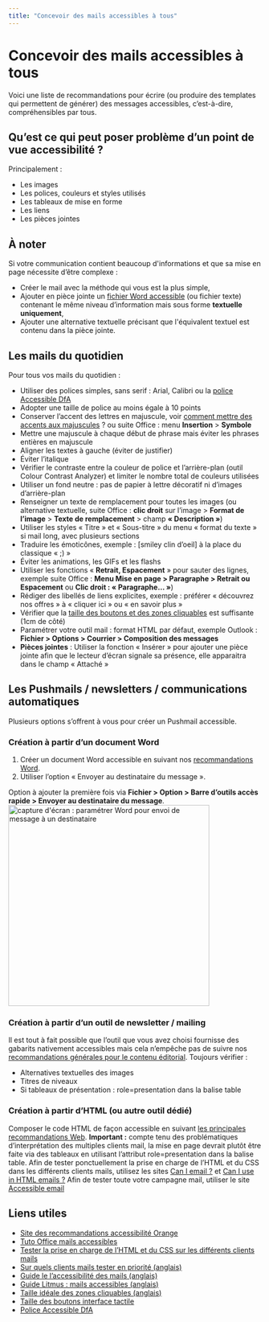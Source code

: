 ```yaml
---
title: "Concevoir des mails accessibles à tous"
---
```


# Concevoir des mails accessibles à tous

Voici une liste de recommandations pour écrire (ou produire des templates qui permettent de générer) des messages accessibles, c’est-à-dire, compréhensibles par tous.

## Qu’est ce qui peut poser problème d’un point de vue accessibilité ?
Principalement : 
- Les images
- Les polices, couleurs et styles utilisés
- Les tableaux de mise en forme
- Les liens
- Les pièces jointes 

## À noter 
Si votre communication contient beaucoup d'informations et que sa mise en page nécessite d’être complexe : 
-	Créer le mail avec la méthode qui vous est la plus simple, 
-	Ajouter en pièce jointe un [fichier Word accessible](../word) (ou fichier texte) contenant le même niveau d’information mais sous forme **textuelle uniquement**, 
-	Ajouter une alternative textuelle précisant que l'équivalent textuel est contenu dans la pièce jointe. 

## Les mails du quotidien 
Pour tous vos mails du quotidien : 
- Utiliser des polices simples, sans serif : Arial, Calibri ou la [police Accessible DfA](https://opensource.orange.com/fr/category/actualites/ow2-fr/osai-fr/accessible_dfa-fr/)
-	Adopter une taille de police au moins égale à 10 points
- Conserver l’accent des lettres en majuscule, voir [comment mettre des accents aux majuscules](https://a11y-guidelines.orange.com/others/editorial.html#annexes) ? ou suite Office : menu **Insertion** > **Symbole**
- Mettre une  majuscule à chaque début de phrase mais éviter les phrases entières en majuscule
- Aligner les textes à gauche (éviter de justifier) 
- Éviter l’italique 
- Vérifier le contraste entre la couleur de police et l’arrière-plan (outil Colour Contrast Analyzer) et limiter le nombre total de couleurs utilisées
- Utiliser un fond neutre : pas de papier à lettre décoratif ni d’images d’arrière-plan
- Renseigner un texte de remplacement pour toutes les images (ou alternative textuelle, suite Office : **clic droit** sur l’image > **Format de l’image** > **Texte de remplacement** > champ **« Description »**) 
- Utiliser les styles « Titre » et « Sous-titre » du menu « format du texte » si mail long, avec plusieurs sections
- Traduire les émoticônes, exemple : [smiley clin d’oeil] à la place du classique « ;) »
- Éviter les animations, les GIFs et les flashs 
- Utiliser les fonctions « **Retrait, Espacement** » pour sauter des lignes, exemple suite Office : **Menu Mise en page > Paragraphe > Retrait ou Espacement** ou **Clic droit : « Paragraphe… »**) 
- Rédiger des libellés de liens explicites, exemple : préférer « découvrez nos offres » à « cliquer ici » ou « en savoir plus » 
- Vérifier que la [taille des boutons et des zones cliquables](https://www.ludotic.com/quelle-taille-boutons-sur-une-interface-tactile/) est suffisante (1cm de côté)
- Paramétrer votre outil mail : format HTML par défaut, exemple Outlook : **Fichier > Options > Courrier > Composition des messages**
-	**Pièces jointes** : Utiliser la fonction « Insérer » pour ajouter une pièce jointe afin que le lecteur d’écran signale sa présence, elle apparaitra dans le champ « Attaché » 

## Les Pushmails / newsletters / communications automatiques

Plusieurs options s’offrent à vous pour créer un Pushmail accessible.

### Création à partir d’un document Word
1. Créer un document Word accessible en suivant nos [recommandations Word](../word).
2. Utiliser l’option « Envoyer au destinataire du message ».  

Option à ajouter la première fois via **Fichier > Option > Barre d’outils accès rapide > Envoyer au destinataire du message**. 
<img alt="capture d'écran : paramétrer Word pour envoi de message à un destinataire" src="../images/email1.png" width="400">

### Création à partir d’un outil de newsletter / mailing 
Il est tout à fait possible que l’outil que vous avez choisi fournisse des gabarits nativement accessibles mais cela n’empêche pas de suivre nos [recommandations générales pour le contenu éditorial](../generalites). 
Toujours vérifier : 
-	Alternatives textuelles des images 
-	Titres de niveaux 
-	Si tableaux de présentation : role=presentation dans la balise table

### Création à partir d’HTML (ou autre outil dédié)

Composer le code HTML de façon accessible en suivant [les principales recommandations Web](../../web). 
**Important :** compte tenu des problématiques d’interprétation des multiples clients mail, la mise en page devrait plutôt être faite via des tableaux en utilisant l’attribut role=presentation dans la balise table.
Afin de tester ponctuellement la prise en charge de l’HTML et du CSS dans les différents clients mails, utilisez les sites [Can I email ?](https://www.caniemail.com/) et [Can I use in HTML emails ?](https://caniuse.email/) 
Afin de tester toute votre campagne mail, utiliser le site [Accessible email](http://www.accessible-email.org/)

## Liens utiles

- [Site des recommandations accessibilité Orange](https://a11y-guidelines.orange.com/)
- [Tuto Office mails accessibles](https://support.office.com/fr-fr/article/vid%C3%A9o-am%C3%A9liorer-l-accessibilit%C3%A9-des-e-mails-ebf3730a-18f8-4b57-81d1-730086231775)
- [Tester la prise en charge de l’HTML et du CSS sur les différents clients mails](https://www.caniemail.com/)
- [Sur quels clients mails tester en priorité (anglais)](https://emails.hteumeuleu.com/which-email-clients-should-you-test-on-b2a892e57606)
- [Guide le l’accessibilité des mails (anglais)](https://webdesign.tutsplus.com/tutorials/a-beginners-guide-to-email-accessibility--cms-31240)
- [Guide Litmus : mails accessibles (anglais)](https://litmus.com/blog/ultimate-guide-accessible-emails)
- [Taille idéale des zones cliquables (anglais)](https://www.smashingmagazine.com/2012/02/finger-friendly-design-ideal-mobile-touchscreen-target-sizes/)
- [Taille des boutons interface tactile](https://www.ludotic.com/quelle-taille-boutons-sur-une-interface-tactile/)
- [Police Accessible DfA](https://opensource.orange.com/fr/category/actualites/ow2-fr/osai-fr/accessible_dfa-fr/)
